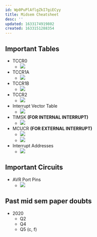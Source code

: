 ```yaml
---
id: Wp0PuPlAflgZkI7giECyy
title: Midsem Cheatsheet
desc: ''
updated: 1633174919802
created: 1633151288354
---
```


## Important Tables
* TCCR0
    * ![](/assets/images/2021-10-02-15-26-06.png)
* TCCR1A
    * ![](/assets/images/2021-10-02-15-26-54.png)
* TCCR1B
    * ![](/assets/images/2021-10-02-15-27-23.png)
* TCCR2
    * ![](/assets/images/2021-10-02-15-28-48.png)
* Interrupt Vector Table
    * ![](/assets/images/2021-10-02-15-34-36.png)
* TIMSK **(FOR INTERNAL INTERRUPT)**
    * ![](/assets/images/2021-10-02-15-32-09.png)
* MCUCR **(FOR EXTERNAL INTERRUPT)**
    * ![](/assets/images/2021-10-02-15-30-39.png)
    * ![](/assets/images/2021-10-02-15-30-58.png)
* Interrupt Addresses
    * ![](/assets/images/2021-10-02-15-32-50.png)

## Important Circuits
* AVR Port Pins
    * ![](/assets/images/2021-10-02-16-46-14.png)


## Past mid sem paper doubts
* 2020
    * Q2
    * Q4
    * Q5 (c, f)